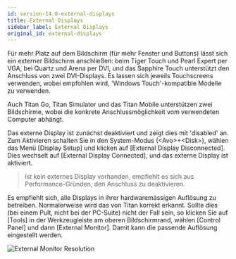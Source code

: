 ```yaml
---
id: version-14.0-external-displays
title: External Displays
sidebar_label: External Displays
original_id: external-displays
---
```


Für mehr Platz auf dem Bildschirm (für mehr Fenster und Buttons) lässt
sich ein externer Bildschirm anschließen: beim Tiger Touch und Pearl
Expert per VGA, bei Quartz und Arena per DVI, und das Sapphire Touch
unterstützt den Anschluss von zwei DVI-Displays. Es lassen sich jeweils
Touchscreens verwenden, wobei empfohlen wird, 'Windows Touch'-kompatible
Modelle zu verwenden.

Auch Titan Go, Titan Simulator und das Titan Mobile unterstützen zwei 
Bildschirme, wobei die konkrete Anschlussmöglichkeit vom verwendeten 
Computer abhängt.

Das externe Display ist zunächst deaktiviert und zeigt dies mit
'disabled' an. Zum Aktivieren schalten Sie in den System-Modus
(\<Avo\>+\<Disk\>), wählen das Menü \[Display Setup\] und klicken auf
\[External Display Disconnected\]. Dies wechselt auf \[External Display
Connected\], und das externe Display ist aktiviert.

>	Ist kein externes Display vorhanden, empfiehlt es sich aus
	Performance-Gründen, den Anschluss zu deaktivieren.

Es empfiehlt sich, alle Displays in ihrer hardwaremässigen Auflösung zu
betreiben. Normalerweise wird das von Titan korrekt erkannt. Sollte dies
(bei einem Pult, nicht bei der PC-Suite) nicht der Fall sein, so klicken Sie 
auf \[Tools\] in der Werkzeugleiste am oberen Bildschirmrand, wählen 
\[Control Panel\] und dann \[External Monitor\]. Damit kann die passende 
Auflösung eingestellt werden.

![External Monitor Resolution](/docs/images/External-Monitor-Resolution.png)


